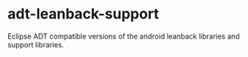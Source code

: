 adt-leanback-support
====================

Eclipse ADT compatible versions of the android leanback libraries and support libraries.
